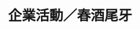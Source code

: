 ---
title: '企業活動／春酒尾牙'
pictures: '["https://raw.githubusercontent.com/chyushya/cms-content/main/content/resources/images/1648675640578-2896-2056-OK.jpg","https://raw.githubusercontent.com/chyushya/cms-content/main/content/resources/images/1648675639647-2450-1095-%E5%8F%B0%E7%A9%8D%E9%9B%BB%E9%81%8B%E5%8B%95%E5%9C%92%E9%81%8A%E6%9C%83.jpg","https://raw.githubusercontent.com/chyushya/cms-content/main/content/resources/images/1648675639761-2480-1167-%E5%AE%89%E9%BA%97.%20%E5%8D%93%E8%B6%8A%E5%85%A8%E7%90%83%E5%9C%98%E5%93%A1%E5%A4%A7%E6%9C%83%EF%BC%882%EF%BC%89.jpg","https://raw.githubusercontent.com/chyushya/cms-content/main/content/resources/images/1648675640941-3212-2448-%E5%A5%87%E7%BE%8E%E6%9D%90%E6%96%99%E5%AE%B6%E5%BA%AD%E6%97%A5%EF%BC%882%EF%BC%89.jpg","https://raw.githubusercontent.com/chyushya/cms-content/main/content/resources/images/1648675640398-4032-3024-%E4%B8%AD%E8%8F%AF%E9%83%B5%E6%94%BF109%E5%B9%B4%E5%93%A1%E5%B7%A5%E9%81%8B%E5%8B%95%E5%A4%A7%E6%9C%83.JPG","https://raw.githubusercontent.com/chyushya/cms-content/main/content/resources/images/1648675641184-3328-2480-%E5%A5%87%E7%BE%8E%E6%9D%90%E6%96%99%E5%AE%B6%E5%BA%AD%E6%97%A5%EF%BC%881%EF%BC%89.jpg","https://raw.githubusercontent.com/chyushya/cms-content/main/content/resources/images/1648675639854-3819-2150-%E9%BE%8D%E6%B5%B7%E7%94%9F%E6%B4%BB%E4%BA%8B%E6%A5%AD%E5%B9%B4%E6%9C%83.JPG","https://raw.githubusercontent.com/chyushya/cms-content/main/content/resources/images/1648675640022-2654-1675-%E4%B8%AD%E8%8F%AF%E9%9B%BB%E4%BF%A1.%20%E5%B1%95%E7%A4%BA%E5%8D%80.jpg","https://raw.githubusercontent.com/chyushya/cms-content/main/content/resources/images/1648675641428-6158-4617-%E6%8C%91%E6%88%B0%E9%87%91%E6%B0%8F%E4%B8%96%E7%95%8C%E7%B4%80%E9%8C%84%E7%A8%B1%E8%99%9F%EF%BC%8E%E6%9C%80%E5%A4%A7%E8%A6%8F%E6%A8%A1%E4%B8%89%E8%BC%AA%E6%91%A9%E6%89%98%E8%BB%8A%E9%81%8A%E8%A1%8C.jpg","https://raw.githubusercontent.com/chyushya/cms-content/main/content/resources/images/1648675640165-4266-2008-%E5%AE%89%E9%BA%97.%20%E5%8D%93%E8%B6%8A%E5%85%A8%E7%90%83%E5%9C%98%E5%93%A1%E5%A4%A7%E6%9C%83%EF%BC%881%EF%BC%89.jpg"]'
---